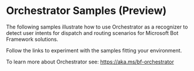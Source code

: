 # Orchestrator Samples (Preview)

The following samples illustrate how to use Orchestrator as a recognizer to detect user intents for dispatch and routing scenarios for  Microsoft Bot Framework solutions.

Follow the links to experiment with the samples fitting your environment.

To learn more about Orchestrator see: https://aka.ms/bf-orchestrator 
